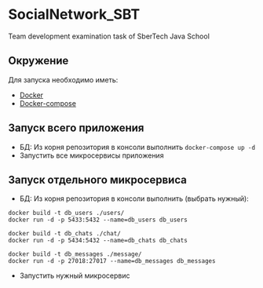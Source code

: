 # SocialNetwork_SBT
Team development examination task of SberTech Java School

## Окружение
Для запуска необходимо иметь:
- [Docker](https://www.docker.com/)
- [Docker-compose](https://docs.docker.com/compose/)

## Запуск всего приложения
- БД: Из корня репозитория в консоли выполнить `docker-compose up -d`
- Запустить все микросервисы приложения

## Запуск отдельного микросервиса
- БД: Из корня репозитория в консоли выполнить (выбрать нужный): 
```
docker build -t db_users ./users/
docker run -d -p 5433:5432 --name=db_users db_users
```
```
docker build -t db_chats ./chat/
docker run -d -p 5434:5432 --name=db_chats db_chats
```
```
docker build -t db_messages ./message/
docker run -d -p 27018:27017 --name=db_messages db_messages
```
- Запустить нужный микросервис
